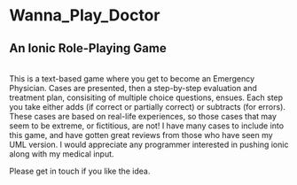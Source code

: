 # Wanna_Play_Doctor

<h2>An Ionic Role-Playing Game</h2><br />
This is a text-based game where you get to become an Emergency Physician. Cases are presented, then a step-by-step evaluation and treatment plan, consisiting of multiple choice questions, ensues. Each step you take either adds (if correct or partially correct) or subtracts (for errors).
These cases are based on real-life experiences, so those cases that may seem to be extreme, or fictitious, are not!
I have many cases to include into this game, and have gotten great reviews from those who have seen my UML version. I would appreciate any programmer interested in pushing ionic along with my medical input.

Please get in touch if you like the idea.
